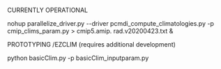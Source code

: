 CURRENTLY OPERATIONAL 

nohup parallelize_driver.py --driver pcmdi_compute_climatologies.py -p cmip_clims_param.py > cmip5.amip.
rad.v20200423.txt &

PROTOTYPING /EZCLIM (requires additional development)

python basicClim.py -p basicClim_inputparam.py
